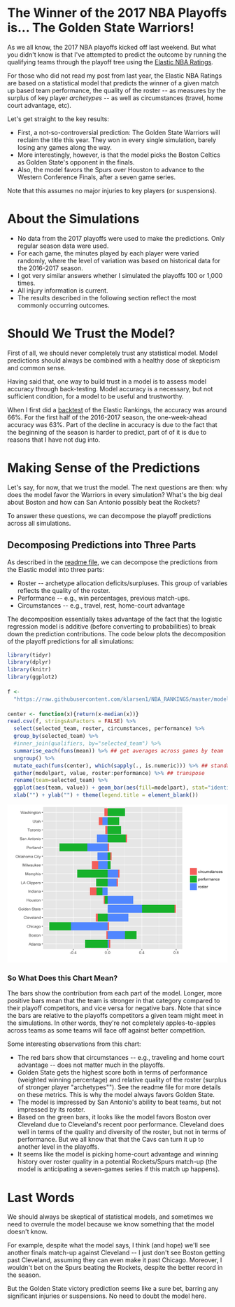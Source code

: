 The Winner of the 2017 NBA Playoffs is... The Golden State Warriors!
====================================================================

As we all know, the 2017 NBA playoffs kicked off last weekend. But what you didn't know is that I've attempted to predict the outcome by running the qualifying teams through the playoff tree using the [Elastic NBA Ratings](https://github.com/klarsen1/NBA_RANKINGS).

For those who did not read my post from last year, the Elastic NBA Ratings are based on a statistical model that predicts the winner of a given match up based team performance, the quality of the roster -- as measures by the surplus of key player *archetypes* -- as well as circumstances (travel, home court advantage, etc).

Let's get straight to the key results:

-   First, a not-so-controversial prediction: The Golden State Warriors will reclaim the title this year. They won in every single simulation, barely losing any games along the way.
-   More interestingly, however, is that the model picks the Boston Celtics as Golden State's opponent in the finals.
-   Also, the model favors the Spurs over Houston to advance to the Western Conference Finals, after a seven game series.

Note that this assumes no major injuries to key players (or suspensions).

About the Simulations
=====================

-   No data from the 2017 playoffs were used to make the predictions. Only regular season data were used.
-   For each game, the minutes played by each player were varied randomly, where the level of variation was based on historical data for the 2016-2017 season.
-   I got very similar answers whether I simulated the playoffs 100 or 1,000 times.
-   All injury information is current.
-   The results described in the following section reflect the most commonly occurring outcomes.

Should We Trust the Model?
==========================

First of all, we should never completely trust any statistical model. Model predictions should always be combined with a healthy dose of skepticism and common sense.

Having said that, one way to build trust in a model is to assess model accuracy through back-testing. Model accuracy is a necessary, but not sufficient condition, for a model to be useful and trustworthy.

When I first did a [backtest](https://github.com/klarsen1/NBA_RANKINGS) of the Elastic Rankings, the accuracy was around 66%. For the first half of the 2016-2017 season, the one-week-ahead accuracy was 63%. Part of the decline in accuracy is due to the fact that the beginning of the season is harder to predict, part of of it is due to reasons that I have not dug into.

Making Sense of the Predictions
===============================

Let's say, for now, that we trust the model. The next questions are then: why does the model favor the Warriors in every simulation? What's the big deal about Boston and how can San Antonio possibly beat the Rockets?

To answer these questions, we can decompose the playoff predictions across all simulations.

Decomposing Predictions into Three Parts
----------------------------------------

As described in the [readme file](https://github.com/klarsen1/NBA_RANKINGS), we can decompose the predictions from the Elastic model into three parts:

-   Roster -- archetype allocation deficits/surpluses. This group of variables reflects the quality of the roster.
-   Performance -- e.g., win percentages, previous match-ups.
-   Circumstances -- e.g., travel, rest, home-court advantage

The decomposition essentially takes advantage of the fact that the logistic regression model is additive (before converting to probabilities) to break down the prediction contributions. The code below plots the decomposition of the playoff predictions for all simulations:

``` r
library(tidyr)
library(dplyr)
library(knitr)
library(ggplot2)

f <-
  "https://raw.githubusercontent.com/klarsen1/NBA_RANKINGS/master/modeldetails/2017_playoff_decomp.CSV"
 
center <- function(x){return(x-median(x))}
read.csv(f, stringsAsFactors = FALSE) %>%
  select(selected_team, roster, circumstances, performance) %>%
  group_by(selected_team) %>%
  #inner_join(qualifiers, by="selected_team") %>%
  summarise_each(funs(mean)) %>% ## get averages across games by team
  ungroup() %>%
  mutate_each(funs(center), which(sapply(., is.numeric))) %>% ## standardize across teams
  gather(modelpart, value, roster:performance) %>% ## transpose
  rename(team=selected_team) %>%
  ggplot(aes(team, value)) + geom_bar(aes(fill=modelpart), stat="identity") + coord_flip() +
  xlab("") + ylab("") + theme(legend.title = element_blank())
```

![](playoffs_2017_files/figure-markdown_github/unnamed-chunk-1-1.png)

### So What Does this Chart Mean?

The bars show the contribution from each part of the model. Longer, more positive bars mean that the team is stronger in that category compared to their playoff competitors, and vice versa for negative bars. Note that since the bars are relative to the playoffs competitors a given team might meet in the simulations. In other words, they're not completely apples-to-apples across teams as some teams will face off against better competition.

Some interesting observations from this chart:

-   The red bars show that circumstances -- e.g., traveling and home court advantage -- does not matter much in the playoffs.
-   Golden State gets the highest score both in terms of performance (weighted winning percentage) and relative quality of the roster (surplus of stronger player "archetypes""). See the readme file for more details on these metrics. This is why the model always favors Golden State.
-   The model is impressed by San Antonio's ability to beat teams, but not impressed by its roster.
-   Based on the green bars, it looks like the model favors Boston over Cleveland due to Cleveland's recent poor performance. Cleveland does well in terms of the quality and diversity of the roster, but not in terms of performance. But we all know that that the Cavs can turn it up to another level in the playoffs.
-   It seems like the model is picking home-court advantage and winning history over roster quality in a potential Rockets/Spurs match-up (the model is anticipating a seven-games series if this match up happens).

Last Words
==========

We should always be skeptical of statistical models, and sometimes we need to overrule the model because we know something that the model doesn't know.

For example, despite what the model says, I think (and hope) we'll see another finals match-up against Cleveland -- I just don't see Boston getting past Cleveland, assuming they can even make it past Chicago. Moreover, I wouldn't bet on the Spurs beating the Rockets, despite the better record in the season.

But the Golden State victory prediction seems like a sure bet, barring any significant injuries or suspensions. No need to doubt the model here.
